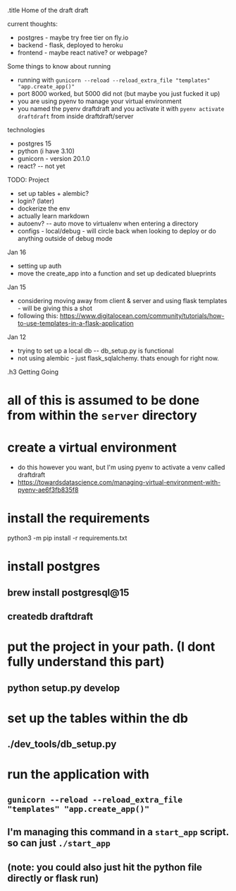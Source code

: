 .title Home of the draft draft


current thoughts:
* postgres - maybe try free tier on fly.io
* backend - flask, deployed to heroku
* frontend - maybe react native? or webpage? 



Some things to know about running
* running with `gunicorn --reload --reload_extra_file "templates" "app.create_app()"`
* port 8000 worked, but 5000 did not (but maybe you just fucked it up)
* you are using pyenv to manage your virtual environment
* you named the pyenv draftdraft and you activate it with `pyenv activate draftdraft` from inside draftdraft/server

technologies
* postgres 15
* python (i have 3.10)
* gunicorn - version 20.1.0
* react? -- not yet



TODO:
Project
* set up tables + alembic?
* login? (later)
* dockerize the env
* actually learn markdown
* autoenv? -- auto move to virtualenv when entering a directory
* configs - local/debug - will circle back when looking to deploy or do anything outside of debug mode

Jan 16
* setting up auth
* move the create_app into a function and set up dedicated blueprints


Jan 15
* considering moving away from client & server and using flask templates - will be giving this a shot
* following this: https://www.digitalocean.com/community/tutorials/how-to-use-templates-in-a-flask-application

Jan 12
- trying to set up a local db -- db_setup.py is functional
- not using alembic - just flask_sqlalchemy. thats enough for right now.


.h3 Getting Going
# all of this is assumed to be done from within the `server` directory

# create a virtual environment
* do this however you want, but I'm using pyenv to activate a venv called draftdraft
* https://towardsdatascience.com/managing-virtual-environment-with-pyenv-ae6f3fb835f8

# install the requirements
python3 -m pip install -r requirements.txt

# install postgres
## brew install postgresql@15
## createdb draftdraft

# put the project in your path. (I dont fully understand this part)
## python setup.py develop

# set up the tables within the db
## ./dev_tools/db_setup.py 

# run the application with
## `gunicorn --reload --reload_extra_file "templates" "app.create_app()"`
## I'm managing this command in a `start_app` script. so can just `./start_app`
## (note: you could also just hit the python file directly or flask run)

